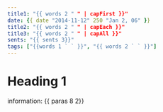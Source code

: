 ```yaml
---
title1: "{{ words 2 " " | capFirst }}"
date: {{ date "2014-11-12" 250 "Jan 2, 06" }}
title2: "{{ words 2 " " | capEach }}"
title3: "{{ words 2 " " | capAll }}"
sents: "{{ sents 3}}"
tags: ["{{words 1 ` ` }}", "{{ words 2 ` ` }}"]
---
```


# Heading 1
information: {{ paras 8 2}}